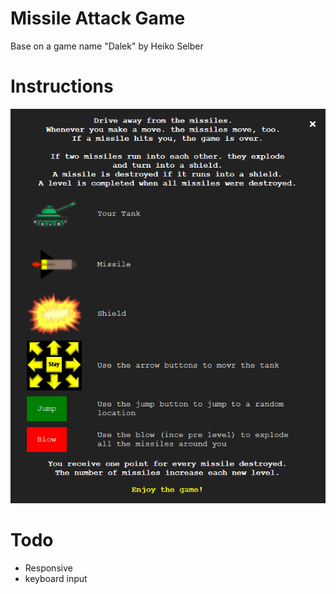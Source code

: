 # Missile Attack Game
Base on a game name "Dalek" by Heiko Selber

# Instructions
![instructions](instructions.png)

# Todo

 - Responsive
 - keyboard input
